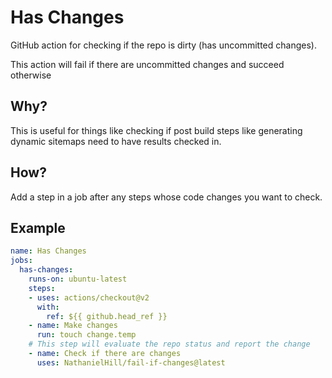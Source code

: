 # Has Changes

GitHub action for checking if the repo is dirty (has uncommitted changes).

This action will fail if there are uncommitted changes and succeed otherwise

## Why?

This is useful for things like checking if post build steps like generating dynamic sitemaps need to have results checked in.

## How?

Add a step in a job after any steps whose code changes you want to check.

## Example

```yaml
name: Has Changes
jobs:
  has-changes:
    runs-on: ubuntu-latest
    steps:
    - uses: actions/checkout@v2
      with:
        ref: ${{ github.head_ref }}
    - name: Make changes
      run: touch change.temp
    # This step will evaluate the repo status and report the change
    - name: Check if there are changes
      uses: NathanielHill/fail-if-changes@latest
```
